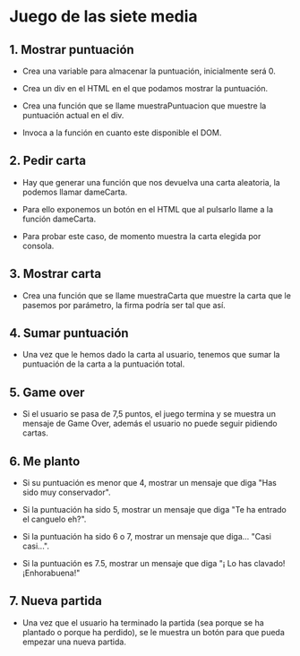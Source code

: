 # Juego de las siete media

## 1. Mostrar puntuación

- Crea una variable para almacenar la puntuación, inicialmente será 0.

- Crea un div en el HTML en el que podamos mostrar la puntuación.

- Crea una función que se llame muestraPuntuacion que muestre la puntuación actual en el div.

- Invoca a la función en cuanto este disponible el DOM.


## 2. Pedir carta

- Hay que generar una función que nos devuelva una carta aleatoria, la podemos llamar dameCarta.

- Para ello exponemos un botón en el HTML que al pulsarlo llame a la función dameCarta.

- Para probar este caso, de momento muestra la carta elegida por consola.


## 3. Mostrar carta

- Crea una función que se llame muestraCarta que muestre la carta que le pasemos por parámetro, la firma podría ser tal que así.


## 4. Sumar puntuación

- Una vez que le hemos dado la carta al usuario, tenemos que sumar la puntuación de la carta a la puntuación total.

## 5. Game over

- Si el usuario se pasa de 7,5 puntos, el juego termina y se muestra un mensaje de Game Over, además el usuario no puede seguir pidiendo cartas.

## 6. Me planto

- Si su puntuación es menor que 4, mostrar un mensaje que diga "Has sido muy conservador".

- Si la puntuación ha sido 5, mostrar un mensaje que diga "Te ha entrado el canguelo eh?".

- Si la puntuación ha sido 6 o 7, mostrar un mensaje que diga... "Casi casi...".

- Si la puntuación es 7.5, mostrar un mensaje que diga "¡ Lo has clavado! ¡Enhorabuena!"

## 7. Nueva partida

- Una vez que el usuario ha terminado la partida (sea porque se ha plantado o porque ha perdido), se le muestra un botón para que pueda empezar una nueva partida.
